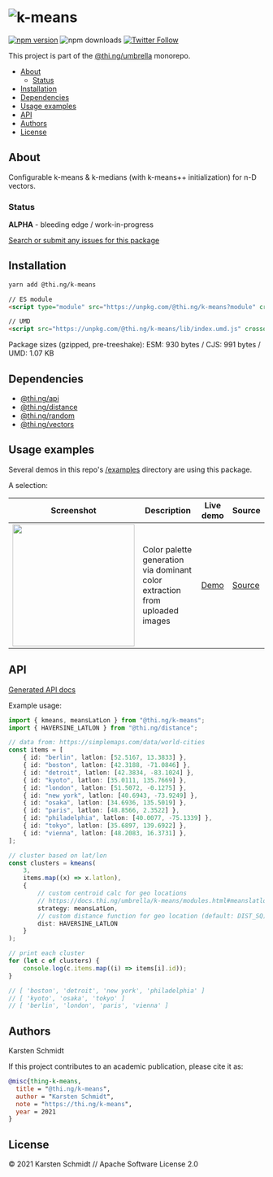 <!-- This file is generated - DO NOT EDIT! -->

# ![k-means](https://media.thi.ng/umbrella/banners/thing-k-means.svg?1146b8a7)

[![npm version](https://img.shields.io/npm/v/@thi.ng/k-means.svg)](https://www.npmjs.com/package/@thi.ng/k-means)
![npm downloads](https://img.shields.io/npm/dm/@thi.ng/k-means.svg)
[![Twitter Follow](https://img.shields.io/twitter/follow/thing_umbrella.svg?style=flat-square&label=twitter)](https://twitter.com/thing_umbrella)

This project is part of the
[@thi.ng/umbrella](https://github.com/thi-ng/umbrella/) monorepo.

- [About](#about)
  - [Status](#status)
- [Installation](#installation)
- [Dependencies](#dependencies)
- [Usage examples](#usage-examples)
- [API](#api)
- [Authors](#authors)
- [License](#license)

## About

Configurable k-means & k-medians (with k-means++ initialization) for n-D vectors.

### Status

**ALPHA** - bleeding edge / work-in-progress

[Search or submit any issues for this package](https://github.com/thi-ng/umbrella/issues?q=%5Bk-means%5D+in%3Atitle)

## Installation

```bash
yarn add @thi.ng/k-means
```

```html
// ES module
<script type="module" src="https://unpkg.com/@thi.ng/k-means?module" crossorigin></script>

// UMD
<script src="https://unpkg.com/@thi.ng/k-means/lib/index.umd.js" crossorigin></script>
```

Package sizes (gzipped, pre-treeshake): ESM: 930 bytes / CJS: 991 bytes / UMD: 1.07 KB

## Dependencies

- [@thi.ng/api](https://github.com/thi-ng/umbrella/tree/develop/packages/api)
- [@thi.ng/distance](https://github.com/thi-ng/umbrella/tree/develop/packages/distance)
- [@thi.ng/random](https://github.com/thi-ng/umbrella/tree/develop/packages/random)
- [@thi.ng/vectors](https://github.com/thi-ng/umbrella/tree/develop/packages/vectors)

## Usage examples

Several demos in this repo's
[/examples](https://github.com/thi-ng/umbrella/tree/develop/examples)
directory are using this package.

A selection:

| Screenshot                                                                                                             | Description                                                                 | Live demo                                             | Source                                                                             |
| ---------------------------------------------------------------------------------------------------------------------- | --------------------------------------------------------------------------- | ----------------------------------------------------- | ---------------------------------------------------------------------------------- |
| <img src="https://raw.githubusercontent.com/thi-ng/umbrella/develop/assets/examples/dominant-colors.png" width="240"/> | Color palette generation via dominant color extraction from uploaded images | [Demo](https://demo.thi.ng/umbrella/dominant-colors/) | [Source](https://github.com/thi-ng/umbrella/tree/develop/examples/dominant-colors) |

## API

[Generated API docs](https://docs.thi.ng/umbrella/k-means/)

Example usage:

```ts
import { kmeans, meansLatLon } from "@thi.ng/k-means";
import { HAVERSINE_LATLON } from "@thi.ng/distance";

// data from: https://simplemaps.com/data/world-cities
const items = [
    { id: "berlin", latlon: [52.5167, 13.3833] },
    { id: "boston", latlon: [42.3188, -71.0846] },
    { id: "detroit", latlon: [42.3834, -83.1024] },
    { id: "kyoto", latlon: [35.0111, 135.7669] },
    { id: "london", latlon: [51.5072, -0.1275] },
    { id: "new york", latlon: [40.6943, -73.9249] },
    { id: "osaka", latlon: [34.6936, 135.5019] },
    { id: "paris", latlon: [48.8566, 2.3522] },
    { id: "philadelphia", latlon: [40.0077, -75.1339] },
    { id: "tokyo", latlon: [35.6897, 139.6922] },
    { id: "vienna", latlon: [48.2083, 16.3731] },
];

// cluster based on lat/lon
const clusters = kmeans(
    3,
    items.map((x) => x.latlon),
    {
        // custom centroid calc for geo locations
        // https://docs.thi.ng/umbrella/k-means/modules.html#meanslatlon
        strategy: meansLatLon,
        // custom distance function for geo location (default: DIST_SQ)
        dist: HAVERSINE_LATLON
    }
);

// print each cluster
for (let c of clusters) {
    console.log(c.items.map((i) => items[i].id));
}

// [ 'boston', 'detroit', 'new york', 'philadelphia' ]
// [ 'kyoto', 'osaka', 'tokyo' ]
// [ 'berlin', 'london', 'paris', 'vienna' ]
```

## Authors

Karsten Schmidt

If this project contributes to an academic publication, please cite it as:

```bibtex
@misc{thing-k-means,
  title = "@thi.ng/k-means",
  author = "Karsten Schmidt",
  note = "https://thi.ng/k-means",
  year = 2021
}
```

## License

&copy; 2021 Karsten Schmidt // Apache Software License 2.0
